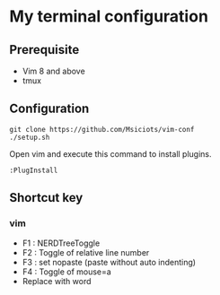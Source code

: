 # My terminal configuration
## Prerequisite
- Vim 8 and above
- tmux
## Configuration

```
git clone https://github.com/Msiciots/vim-conf
./setup.sh
```
Open vim and execute this command to install plugins.
```
:PlugInstall
```
## Shortcut key
### vim
- F1 : NERDTreeToggle
- F2 : Toggle of relative line number 
- F3 : set nopaste (paste without auto indenting)
- F4 : Toggle of mouse=a
- <C-j> Replace with word
